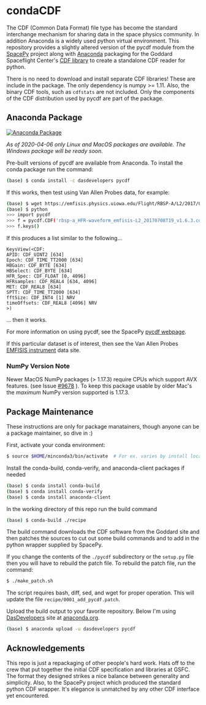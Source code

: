 # condaCDF

The CDF (Common Data Format) file type has become the standard interchange
mechanism for sharing data in the space physics community.  In addition 
Anaconda is a widely used python virtual environment.  This repository provides
a slightly altered version of the pycdf module from the [SpacePy](https://github.com/spacepy/spacepy)
project along with [Anaconda](https://anaconda.org) packaging for the
Goddard Spaceflight Center's [CDF library](https://cdf.gsfc.nasa.gov/) to
create a standalone CDF reader for python.  

There is no need to download and install separate CDF libraries!  These are
include in the package.  The only dependency is numpy >= 1.11.  Also, the 
binary CDF tools, such as `cdfstats` are not included.  Only the components
of the CDF distribution used by pycdf are part of the package.

## Anaconda Package
[![Anaconda Package](https://anaconda.org/dasdevelopers/pycdf/badges/version.svg)](https://anaconda.org/DasDevelopers/pycdf)

*As of 2020-04-06 only Linux and MacOS packages are available.  The Windows package will be ready soon.*

Pre-built versions of pycdf are available from Anaconda.  To install the conda
package run the command:
```bash
(base) $ conda install -c dasdevelopers pycdf
```
If this works, then test using Van Allen Probes data, for example:
```bash
(base) $ wget https://emfisis.physics.uiowa.edu/Flight/RBSP-A/L2/2017/07/08/rbsp-a_HFR-waveform_emfisis-L2_20170708T19_v1.6.3.cdf
(base) $ python
>>> import pycdf
>>> f = pycdf.CDF('rbsp-a_HFR-waveform_emfisis-L2_20170708T19_v1.6.3.cdf')
>>> f.keys()
```
If this produces a list similar to the following...
```
KeysView(<CDF:
APID: CDF_UINT2 [634]
Epoch: CDF_TIME_TT2000 [634]
HBGain: CDF_BYTE [634]
HBSelect: CDF_BYTE [634]
HFR_Spec: CDF_FLOAT [0, 4096]
HFRsamples: CDF_REAL4 [634, 4096]
MET: CDF_REAL8 [634]
SPTT: CDF_TIME_TT2000 [634]
fftSize: CDF_INT4 [1] NRV
timeOffsets: CDF_REAL8 [4096] NRV
>)
```
... then it works.

For more information on using pycdf, see the SpacePy [pycdf webpage](https://spacepy.github.io/pycdf.html).

If this particular dataset is of interest, then see the Van Allen Probes
[EMFISIS instrument](https://emfisis.physics.uiowa.edu/) data site.

### NumPy Version Note
Newer MacOS NumPy packages (> 1.17.3) require CPUs which support AVX features. 
(see Issue [#9678](https://github.com/conda/conda/issues/9678) ). To keep this
package usable by older Mac's the *maximum* NumPy version supported is 1.17.3.

## Package Maintenance
These instructions are only for package manatainers, though anyone can be
a package maintainer, so dive in :)

First, activate your conda environment:
```bash
$ source $HOME/minconda3/bin/activate  # For ex. varies by install location
```

Install the conda-build, conda-verify, and anaconda-client packages if needed
```bash
(base) $ conda install conda-build
(base) $ conda install conda-verify
(base) $ conda install anaconda-client
```

In the working directory of this repo run the build command
```bash
(base) $ conda-build ./recipe
```
The build command downloads the CDF software from the Goddard site and then patches
the sources to cut out some build commands and to add in the python wrapper supplied
by SpacePy.

If you change the contents of the `./pycdf` subdirectory or the `setup.py` file then
you will have to rebuild the patch file.  To rebuild the patch file, run the command:
```bash
$ ./make_patch.sh
```
The script requires bash, diff, sed, and wget for proper operation.  This will update
the file `recipe/0001_add_pycdf.patch`.

Upload the build output to your favorite repository.  Below I'm using 
[DasDevelopers](https://anaconda.org/DasDevelopers) site at 
[anaconda.org](https://anaconda.org).
```bash
(base) $ anaconda upload -u dasdevelopers pycdf
```
## Acknowledgements
This repo is just a repackaging of other people's hard work.  Hats off to the crew
that put together the initial CDF specification and libraries at GSFC.  The format
they designed strikes a nice balance between generality and simplicity.  Also, to the 
SpacePy project which produced the standard python CDF wrapper.  It's elegance
is unmatched by any other CDF interface yet encountered.
